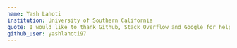 ```yaml
---
name: Yash Lahoti
institution: University of Southern California
quote: I would like to thank Github, Stack Overflow and Google for helping me during my Masters.
github_user: yashlahoti97
---
```

